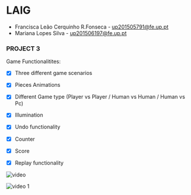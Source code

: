 # LAIG 

- Francisca Leão Cerquinho R.Fonseca - up201505791@fe.up.pt
- Mariana Lopes Silva - up201506197@fe.up.pt

### PROJECT 3

Game Functionalitites: 

- [x] Three different game scenarios
- [x] Pieces Animations
- [x] Different Game type (Player vs Player / Human vs Human / Human vs Pc) 
- [X] Illumination
- [x] Undo functionality 
- [X] Counter
- [X] Score
- [X] Replay functionality


![video](https://user-images.githubusercontent.com/22794956/34442810-9d1e4bac-ecbc-11e7-9982-2945014af4ed.gif)

![video 1](https://user-images.githubusercontent.com/22794956/34443318-3b4c4bec-ecbf-11e7-9bc9-c3fc0004ddbb.gif)


